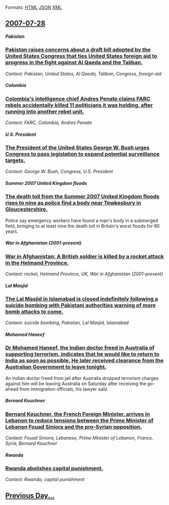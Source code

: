 
Formats: [HTML](2007/07/28/index.html)  [JSON](2007/07/28/index.json)  [XML](2007/07/28/index.xml)  

## [2007-07-28](/news/2007/07/28/index.md)

##### Pakistan
### [ Pakistan raises concerns about a draft bill adopted by the United States Congress that ties United States foreign aid to progress in the fight against Al Qaeda and the Taliban. ](/news/2007/07/28/pakistan-raises-concerns-about-a-draft-bill-adopted-by-the-united-states-congress-that-ties-united-states-foreign-aid-to-progress-in-the-fi.md)
_Context: Pakistan, United States, Al Qaeda, Taliban, Congress, foreign aid_

##### Colombia
### [ Colombia's intelligence chief Andres Penate claims FARC rebels accidentally killed 11 politicians it was holding, after running into another rebel unit. ](/news/2007/07/28/colombia-s-intelligence-chief-andra-c-s-pea-ate-claims-farc-rebels-accidentally-killed-11-politicians-it-was-holding-after-running-into-anot.md)
_Context: FARC, Colombia, Andres Penate_

##### U.S. President
### [ The President of the United States George W. Bush urges Congress to pass legislation to expand potential surveillance targets. ](/news/2007/07/28/the-president-of-the-united-states-george-w-bush-urges-congress-to-pass-legislation-to-expand-potential-surveillance-targets.md)
_Context: George W. Bush, Congress, U.S. President_

##### Summer 2007 United Kingdom floods
### [ The death toll from the Summer 2007 United Kingdom floods rises to nine as police find a body near Tewkesbury in Gloucestershire. ](/news/2007/07/28/the-death-toll-from-the-summer-2007-united-kingdom-floods-rises-to-nine-as-police-find-a-body-near-tewkesbury-in-gloucestershire.md)
Police say emergency workers have found a man&#039;s body in a submerged field, bringing to at least nine the death toll in Britain&#039;s worst floods for 60 years.

##### War in Afghanistan (2001-present)
### [ War in Afghanistan: A British soldier is killed by a rocket attack in the Helmand Province. ](/news/2007/07/28/war-in-afghanistan-a-british-soldier-is-killed-by-a-rocket-attack-in-the-helmand-province.md)
_Context: rocket, Helmand Province, UK, War in Afghanistan (2001-present)_

##### Lal Masjid
### [ The Lal Masjid in Islamabad is closed indefinitely following a suicide bombing with Pakistani authorities warning of more bomb attacks to come. ](/news/2007/07/28/the-lal-masjid-in-islamabad-is-closed-indefinitely-following-a-suicide-bombing-with-pakistani-authorities-warning-of-more-bomb-attacks-to-c.md)
_Context: suicide bombing, Pakistan, Lal Masjid, Islamabad_

##### Mohamed Haneef
### [ Dr Mohamed Haneef, the Indian doctor freed in Australia of supporting terrorism, indicates that he would like to return to India as soon as possible. He later received clearance from the Australian Government to leave tonight. ](/news/2007/07/28/dr-mohamed-haneef-the-indian-doctor-freed-in-australia-of-supporting-terrorism-indicates-that-he-would-like-to-return-to-india-as-soon-as.md)
An Indian doctor freed from jail after Australia dropped terrorism charges against him will be leaving Australia on Saturday after receiving the go-ahead from immigration officials, his lawyer said.

##### Bernard Kouchner
### [ Bernard Kouchner, the French Foreign Minister, arrives in Lebanon to reduce tensions between the Prime Minister of Lebanon Fouad Siniora and the pro-Syrian opposition. ](/news/2007/07/28/bernard-kouchner-the-french-foreign-minister-arrives-in-lebanon-to-reduce-tensions-between-the-prime-minister-of-lebanon-fouad-siniora-an.md)
_Context: Fouad Siniora, Lebanese, Prime Minister of Lebanon, France, Syria, Bernard Kouchner_

##### Rwanda
### [ Rwanda abolishes capital punishment. ](/news/2007/07/28/rwanda-abolishes-capital-punishment.md)
_Context: Rwanda, capital punishment_

## [Previous Day...](/news/2007/07/27/index.md)

